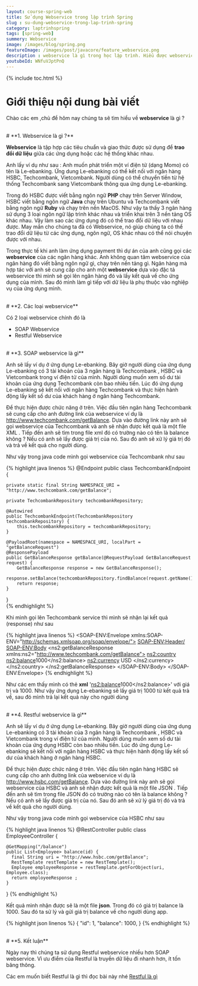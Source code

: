 ```yaml
---
layout: course-spring-web
title: Sử dụng Webservice trong lập trình Spring
slug : su-dung-webservice-trong-lap-trinh-spring
category: laptrinhspring
tags: [spring-web]
summery: Webservice
image: /images/blog/spring.png
featureImage: /images/post/javacore/feature_webservice.png
description : webservice là gì trong học lập trình. Hiểu được webservice thông qua các ví dụ thực tế. Phân biệt được các loại webservice hiện nay gồm SOAP và Restful webservice trong lập trình java.
youtubeId: WNfuVJptPnQ
---
```


{% include toc.html %}

# **Giới thiệu nội dung bài viết**

Chào các em ,chủ để hôm nay chúng ta sẽ tìm hiểu về <b>webservice</b> là gì ?

<br>
# **1. Webservice là gì ?**

<b>Webservice</b> là tập hợp các tiêu chuẩn và giao thức được sử dụng để <b>trao đổi dữ liệu</b> giữa các ứng dụng hoặc các hệ thống khác nhau.

Anh lấy ví dụ như sau : Anh muốn phát triển một ví điện tử  (dạng Momo) có tên là Le-ebanking. Ứng dung Le-ebanking có thể kết nối với ngân hàng HSBC, Techcombank, Vietcombank. Người dùng có thể chuyển tiền từ hệ thống Techcombank sang Vietcombank thông qua ứng dụng Le-ebanking.

Trong đó HSBC được viết bằng ngôn ngữ <b>PHP</b> chạy trên Server Window, HSBC viết bằng ngôn ngữ <b>Java</b> chạy trên Ubuntu và Techcombank viết bằng ngôn ngữ <b>Ruby</b> và chạy trên nền MacOS. Như vậy ta thấy 3 ngân hàng sử dụng 3 loại ngôn ngữ lập trình khác nhau và triển khai trên 3 nền tảng OS khác nhau. Vậy làm sao các ứng dụng đó có thể trao đổi dữ liệu với nhau được. May mắn cho chúng ta đã có Webservice, nó  giúp chúng ta có thể trao đổi dữ liệu từ các ứng dụng, ngôn ngữ, OS khác nhau có thể nói chuyện được với nhau.

Trong thực tế khi anh làm ứng dụng payment thì dự án của anh cũng gọi các <b>webservice</b> của các ngân hàng khác. Anh không quan tâm webservice của ngân hàng đó viết bằng ngôn ngữ gì, chạy trên nền tảng gì. Ngân hàng mà hợp tác với anh sẽ cung cấp cho anh một <b>webservice</b> dựa vào đặc tả webservice thì mình sẽ gọi lên ngân hàng đó và lấy kết quả về cho ứng dụng của mình. Sau đó mình làm gì tiếp với dữ liệu là phụ thuộc vào nghiệp vụ của ứng dụng mình.

<br>
# **2. Các loại webservice**

Có 2 loại webservice chính đó là

- SOAP Webservice
- Restful Webservice

<br>
# **3. SOAP webservice là gì**

Anh sẽ lấy ví dụ ở ứng dụng Le-ebanking. Bây giờ người dùng của ứng dụng Le-ebanking có 3 tài khoản của 3 ngân hàng là Techcombank , HSBC và Vietcombank trong ví điện tử của mình. Người dùng muốn xem số dư tài khoản của ứng dụng Techcombank còn bao nhiêu tiền. Lúc đó ứng dụng Le-ebanking sẽ kết nối với ngân hàng Techcombank và thực hiện hành động lấy kết  số dư của khách hàng ở ngân hàng Techcombank.

Để thực hiện được chức năng ở trên. Việc đầu tiên ngân hàng Techcombank sẽ cung cấp cho anh đường link của webservice ví dụ là http://www.techcombank.com/getBalance. Dựa vào đường link này anh sẽ gọi webservice của Techcombank và anh sẽ nhận được kết quả là một file XML . Tiếp đến anh sẽ tìm trong file xml đó có trường nào có tên là balance không ? Nếu có anh sẽ lấy được giá trị của nó. Sau đó anh sẽ xử lý giá trị đó và trả về kết quả cho người dùng.

Như vậy trong java code mình gọi webservice của Techcombank như sau

{% highlight java  linenos %}
@Endpoint
public class TechcombankEndpoint {

    private static final String NAMESPACE_URI = "http://www.techcombank.com/getBalance";

    private TechcombankRepository techcombankRepository;

    @Autowired
    public TechcombankEndpoint(TechcombankRepository techcombankRepository) {
        this.techcombankRepository = techcombankRepository;
    }

    @PayloadRoot(namespace = NAMESPACE_URI, localPart = "getBalanceRequest")
    @ResponsePayload
    public GetBalanceResponse getBalance(@RequestPayload GetBalanceRequest request) {
        GetBalanceResponse response = new GetBalanceResponse();
        response.setBalance(techcombankRepository.findBalance(request.getName()));
        return response;
    }
}  
{% endhighlight %}

Khi mình gọi lên Techcombank service thì mình sẽ nhận lại kết quả (response) như sau

{% highlight java  linenos %}
<SOAP-ENV:Envelope xmlns:SOAP-ENV="http://schemas.xmlsoap.org/soap/envelope/">
<SOAP-ENV:Header/>
<SOAP-ENV:Body>
    <ns2:getBalanceResponse xmlns:ns2="http://www.techcombank.com/getBalance">
        <ns2:country>
            <ns2:balance>1000</ns2:balance>
            <ns2:currency> USD </ns2:currency>
        </ns2:country>
    </ns2:getBalanceResponse>
</SOAP-ENV:Body>
</SOAP-ENV:Envelope>
{% endhighlight %}

Như các em thấy mình có thẻ <b>xml</b> '<ns2:balance>1000</ns2:balance>' với giá trị và 1000. Như vậy ứng dụng Le-ebanking sẽ lấy giá trị 1000 từ kết quả trả về, sau đó mình trả lại kết quả này cho người dùng

<br>
# **4. Restful webservice là gì**

Anh sẽ lấy ví dụ ở ứng dụng Le-ebanking. Bây giờ người dùng của ứng dụng Le-ebanking có 3 tài khoản của 3 ngân hàng là Techcombank , HSBC và Vietcombank trong ví điện tử của mình. Người dùng muốn xem số dư tài khoản của ứng dụng HSBC còn bao nhiêu tiền. Lúc đó ứng dụng Le-ebanking sẽ kết nối với ngân hàng HSBC và thực hiện hành động lấy kết  số dư của khách hàng ở ngân hàng HSBC.

Để thực hiện được chức năng ở trên. Việc đầu tiên ngân hàng HSBC sẽ cung cấp cho anh đường link của webservice ví dụ là http://www.hsbc.com/getBalance. Dựa vào đường link này anh sẽ gọi webservice của HSBC và anh sẽ nhận được kết quả là một file JSON  . Tiếp đến anh sẽ tìm trong file JSON đó có trường nào có tên là balance không ? Nếu có anh sẽ lấy được giá trị của nó. Sau đó anh sẽ xử lý giá trị đó và trả về kết quả cho người dùng.

Như vậy trong java code mình gọi webservice của HSBC như sau

{% highlight java  linenos %}
@RestController
public class EmployeeController {

    @GetMapping("/balance")
    public List<Employee> balance(id) {
      final String uri = "http://www.hsbc.com/getBalance";
      RestTemplate restTemplate = new RestTemplate();
      Employee employeeResponse = restTemplate.getForObject(uri, Employee.class);
      return employeeResponse ;
    }
  }
{% endhighlight %}

Kết quả mình nhận được sẽ là một file <b>json</b>. Trong đó có giá trị balance là 1000. Sau đó ta sử lý và gửi giá trị balance về cho người dùng app.

{% highlight json  linenos %}
{
  "id": 1,
  "balance": 1000,
}
{% endhighlight %}

<br>
# **5. Kết luận**

Ngày nay thì chúng ta sử dụng Restful webservice nhiều hơn SOAP webservice. Vì ưu điểm của Restful là truyền dữ liệu đi nhanh hơn, ít tốn băng thông.

Các em muốn biết Restful là gì thì đọc bài này nhé
[Restful là gì](https://levunguyen.com/laptrinhspring/2020/05/10/restful/)

